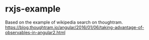 # rxjs-example
Based on the example of wikipedia search on thoughtram. https://blog.thoughtram.io/angular/2016/01/06/taking-advantage-of-observables-in-angular2.html

